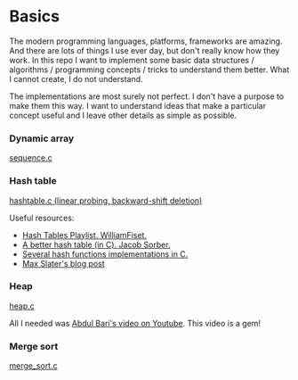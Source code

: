# Basics

The modern programming languages, platforms, frameworks are amazing. And there are lots of things I use ever day, but don't really know how they work. In this repo I want to implement some basic data structures / algorithms / programming concepts / tricks to understand them better. What I cannot create, I do not understand.

The implementations are most surely not perfect. I don't have a purpose to make them this way. I want to understand ideas that make a particular concept useful and I leave other details as simple as possible.

### Dynamic array

[sequence.c](./sequence.c)

### Hash table

[hashtable.c (linear probing, backward-shift deletion)](./hashtable.c)

Useful resources:
- [Hash Tables Playlist. WilliamFiset.](https://youtube.com/playlist?list=PLDV1Zeh2NRsDH5Wq-Vk5tDb8gH03cULZS&si=qkRr_bu5co1CoVA9)
- [A better hash table (in C). Jacob Sorber.](https://youtu.be/KI_V91UdL1I?si=WshHTSeFb21RoUno)
- [Several hash functions implementations in C.](http://www.cse.yorku.ca/~oz/hash.html)
- [Max Slater's blog post](https://thenumb.at/Hashtables)

### Heap

[heap.c](./heap.c)

All I needed was [Abdul Bari's video on Youtube](https://youtu.be/HqPJF2L5h9U?si=WyCA6gmRTKTjLxZg). This video is a gem!

### Merge sort

[merge_sort.c](./merge_sort.c)
